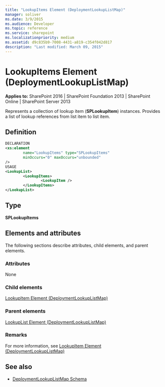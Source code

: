 ```yaml
---
title: "LookupItems Element (DeploymentLookupListMap)"
manager: soliver
ms.date: 3/9/2015
ms.audience: Developer
ms.topic: reference
ms.service: sharepoint
ms.localizationpriority: medium
ms.assetid: d9c835b9-7008-4431-a819-c354f042d817
description: "Last modified: March 09, 2015"
---
```


# LookupItems Element (DeploymentLookupListMap)
  
**Applies to:** SharePoint 2016 | SharePoint Foundation 2013 | SharePoint Online | SharePoint Server 2013
  
Represents a collection of lookup item (**SPLookupItem**) instances. Provides a list of lookup references from list item to list item.

## Definition

```XML
DECLARATION
<xs:element 
        name="LookupItems" type="SPLookupItems"
        minOccurs="0" maxOccurs="unbounded" 
/>
USAGE
<LookupList>
        <LookupItems>
                <LookupItem />
        </LookupItems>
</LookupList>

```

## Type

**SPLookupItems**
  
## Elements and attributes

The following sections describe attributes, child elements, and parent elements.

### Attributes

None
   
### Child elements

[LookupItem Element (DeploymentLookupListMap)](lookupitem-element-deploymentlookuplistmap.md)
   
### Parent elements

[LookupList Element (DeploymentLookupListMap)](lookuplist-element-deploymentlookuplistmap.md)
   
### Remarks

For more information, see [LookupItem Element (DeploymentLookupListMap)](lookupitem-element-deploymentlookuplistmap.md)
  
## See also

- [DeploymentLookupListMap Schema](deploymentlookuplistmap-schema.md)

